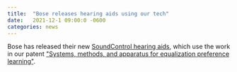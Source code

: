 ```yaml
---
title:  "Bose releases hearing aids using our tech"
date:   2021-12-1 09:00:0 -0600
categories: news
---
```


Bose has released their new [SoundControl hearing aids](https://www.bose.com/en_us/products/headphones/earbuds/soundcontrol-hearing-aids.html?mc=25_PS_SN_BO_00_GO_&gclid=CjwKCAiA5t-OBhByEiwAhR-hm_LLxK00tfy5Bx_pIy2oClM1RJzp1ZSO0KiPLCNIlPFQAxMNX9SQ8xoCSSsQAvD_BwE&gclsrc=aw.ds#v=soundcontrol_hearing_aids_gray), which use the work in our patent ["Systems, methods, and apparatus for equalization preference learning"](https://patents.google.com/patent/USRE48462E1/en?inventor=bryan+pardo&oq=bryan+pardo). 
